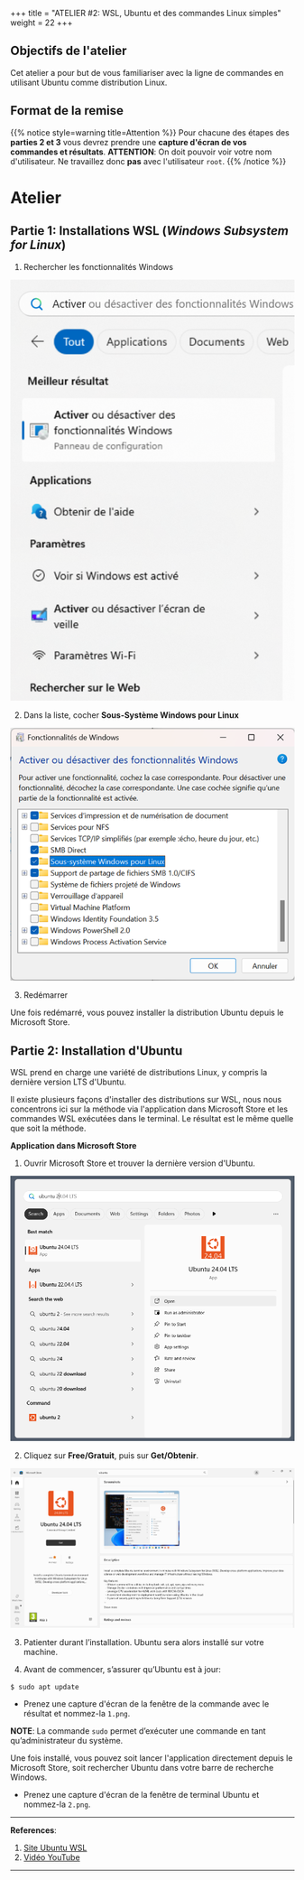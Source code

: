  
+++
title = "ATELIER #2: WSL, Ubuntu et des commandes Linux simples"
weight = 22
+++

## Objectifs de l'atelier

Cet atelier a pour but de vous familiariser avec la ligne de commandes en utilisant Ubuntu comme distribution Linux. 

## Format de la remise

{{% notice style=warning title=Attention %}}
Pour chacune des étapes des **parties 2 et 3** vous devrez prendre une **capture d'écran de vos commandes et résultats**. **ATTENTION**: On doit pouvoir voir votre nom d'utilisateur. Ne travaillez donc **pas** avec l'utilisateur `root`.
{{% /notice %}}

# Atelier

## Partie 1: Installations WSL (*Windows Subsystem for Linux*)

1. Rechercher les fonctionnalités Windows

![Recherche fonctionnalités](recherche-fonctionnalites.png?width=25vw)

2. Dans la liste, cocher **Sous-Système Windows pour Linux**

![Activer fonctionnalités](activer-fonctionnalite.png?width=25vw)

3. Redémarrer

Une fois redémarré, vous pouvez installer la distribution Ubuntu depuis le Microsoft Store.

## Partie 2: Installation d'Ubuntu

WSL prend en charge une variété de distributions Linux, y compris la dernière version LTS d'Ubuntu. 

Il existe plusieurs façons d'installer des distributions sur WSL, nous nous concentrons ici sur la méthode via l'application dans Microsoft Store et les commandes WSL exécutées dans le terminal. Le résultat est le même quelle que soit la méthode.

**Application dans Microsoft Store**

1. Ouvrir Microsoft Store et trouver la dernière version d'Ubuntu.

![Résultats de recherche pour Ubuntu 24.04 LTS dans la barre de recherche Windows.](search-ubuntu-windows.png?width=40vw)

2. Cliquez sur **Free/Gratuit**, puis sur **Get/Obtenir**.

![Page d'installation pour Ubuntu 24.04 LTS dans le Microsoft Store.](choose-distribution.png?width=40vw)

3. Patienter durant l’installation. Ubuntu sera alors installé sur votre machine. 

4. Avant de commencer, s’assurer qu’Ubuntu est à jour:
```plaintext
$ sudo apt update
```
- Prenez une capture d'écran de la fenêtre de la commande avec le résultat et nommez-la `1.png`.

**NOTE**: La commande `sudo` permet d’exécuter une commande en tant qu’administrateur du système.

Une fois installé, vous pouvez soit lancer l'application directement depuis le Microsoft Store, soit rechercher Ubuntu dans votre barre de recherche Windows.

- Prenez une capture d'écran de la fenêtre de terminal Ubuntu et nommez-la `2.png`.

---
**References**:  
1. [Site Ubuntu WSL](https://documentation.ubuntu.com/wsl/en/latest/guides/install-ubuntu-wsl2/)
2. [Vidéo YouTube](https://youtu.be/HrAsmXy1-78?si=VyvuNbkGmthsnLAI)
---

